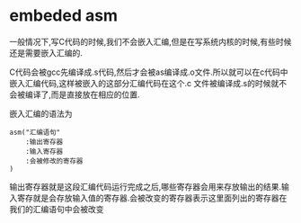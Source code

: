 # embeded asm


一般情况下,写C代码的时候,我们不会嵌入汇编,但是在写系统内核的时候,有些时候还是需要嵌入汇编的.

C代码会被gcc先编译成.s代码,然后才会被as编译成.o文件.所以就可以在c代码中嵌入汇编代码,这样被嵌入的这部分汇编代码在这个.c 文件被编译成.s的时候就不会被编译了,而是直接放在相应的位置.

嵌入汇编的语法为

    asm("汇编语句"
        :输出寄存器
        :输入寄存器
        :会被修改的寄存器
    )

输出寄存器就是这段汇编代码运行完成之后,哪些寄存器会用来存放输出的结果.输入寄存就是会存放输入值的寄存器.会被改变的寄存器表示这里面列出的寄存器在我们的汇编语句中会被改变
